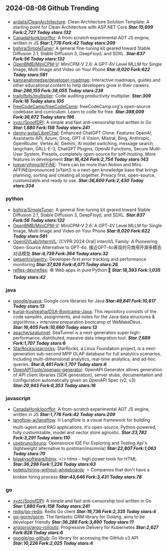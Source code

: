 ## 2024-08-08 Github Trending

### 
* [ardalis/CleanArchitecture](https://github.com/ardalis/CleanArchitecture): Clean Architecture Solution Template: A starting point for Clean Architecture with ASP.NET Core ***Star:15,699 Fork:2,727 Today stars:132***
* [CanadaHonk/porffor](https://github.com/CanadaHonk/porffor): A from-scratch experimental AOT JS engine, written in JS ***Star:1,776 Fork:42 Today stars:209***
* [bghira/SimpleTuner](https://github.com/bghira/SimpleTuner): A general fine-tuning kit geared toward Stable Diffusion 2.1, Stable Diffusion 3, DeepFloyd, and SDXL. ***Star:837 Fork:56 Today stars:132***
* [OpenBMB/MiniCPM-V](https://github.com/OpenBMB/MiniCPM-V): MiniCPM-V 2.6: A GPT-4V Level MLLM for Single Image, Multi Image and Video on Your Phone ***Star:9,020 Fork:622 Today stars:581***
* [kamranahmedse/developer-roadmap](https://github.com/kamranahmedse/developer-roadmap): Interactive roadmaps, guides and other educational content to help developers grow in their careers. ***Star:286,155 Fork:38,055 Today stars:238***
* [trailofbits/multiplier](https://github.com/trailofbits/multiplier): Code auditing productivity multiplier. ***Star:309 Fork:18 Today stars:105***
* [freeCodeCamp/freeCodeCamp](https://github.com/freeCodeCamp/freeCodeCamp): freeCodeCamp.org's open-source codebase and curriculum. Learn to code for free. ***Star:398,009 Fork:36,672 Today stars:196***
* [xvzc/SpoofDPI](https://github.com/xvzc/SpoofDPI): A simple and fast anti-censorship tool written in Go ***Star:1,880 Fork:158 Today stars:241***
* [danny-avila/LibreChat](https://github.com/danny-avila/LibreChat): Enhanced ChatGPT Clone: Features OpenAI, Assistants API, Azure, Groq, GPT-4 Vision, Mistral, Bing, Anthropic, OpenRouter, Vertex AI, Gemini, AI model switching, message search, langchain, DALL-E-3, ChatGPT Plugins, OpenAI Functions, Secure Multi-User System, Presets, completely open-source for self-hosting. More features in development ***Star:16,424 Fork:2,754 Today stars:143***
* [toeverything/AFFiNE](https://github.com/toeverything/AFFiNE): There can be more than Notion and Miro. AFFiNE(pronounced [ə‘fain]) is a next-gen knowledge base that brings planning, sorting and creating all together. Privacy first, open-source, customizable and ready to use. ***Star:36,800 Fork:2,430 Today stars:334***

### python
* [bghira/SimpleTuner](https://github.com/bghira/SimpleTuner): A general fine-tuning kit geared toward Stable Diffusion 2.1, Stable Diffusion 3, DeepFloyd, and SDXL. ***Star:837 Fork:56 Today stars:132***
* [OpenBMB/MiniCPM-V](https://github.com/OpenBMB/MiniCPM-V): MiniCPM-V 2.6: A GPT-4V Level MLLM for Single Image, Multi Image and Video on Your Phone ***Star:9,020 Fork:622 Today stars:581***
* [OpenGVLab/InternVL](https://github.com/OpenGVLab/InternVL): [CVPR 2024 Oral] InternVL Family: A Pioneering Open-Source Alternative to GPT-4o. 接近GPT-4o表现的可商用开源多模态对话模型 ***Star:4,739 Fork:364 Today stars:32***
* [getsentry/sentry](https://github.com/getsentry/sentry): Developer-first error tracking and performance monitoring ***Star:37,826 Fork:4,071 Today stars:26***
* [reflex-dev/reflex](https://github.com/reflex-dev/reflex): 🕸️ Web apps in pure Python 🐍 ***Star:18,393 Fork:1,035 Today stars:42***

### java
* [google/guava](https://github.com/google/guava): Google core libraries for Java ***Star:49,841 Fork:10,817 Today stars:13***
* [kunal-kushwaha/DSA-Bootcamp-Java](https://github.com/kunal-kushwaha/DSA-Bootcamp-Java): This repository consists of the code samples, assignments, and notes for the Java data structures & algorithms + interview preparation bootcamp of WeMakeDevs. ***Star:16,405 Fork:10,660 Today stars:13***
* [apache/seatunnel](https://github.com/apache/seatunnel): SeaTunnel is a next-generation super high-performance, distributed, massive data integration tool. ***Star:7,689 Fork:1,707 Today stars:6***
* [StarRocks/starrocks](https://github.com/StarRocks/starrocks): StarRocks, a Linux Foundation project, is a next-generation sub-second MPP OLAP database for full analytics scenarios, including multi-dimensional analytics, real-time analytics, and ad-hoc queries. ***Star:8,461 Fork:1,707 Today stars:6***
* [OpenAPITools/openapi-generator](https://github.com/OpenAPITools/openapi-generator): OpenAPI Generator allows generation of API client libraries (SDK generation), server stubs, documentation and configuration automatically given an OpenAPI Spec (v2, v3) ***Star:20,943 Fork:6,353 Today stars:16***

### javascript
* [CanadaHonk/porffor](https://github.com/CanadaHonk/porffor): A from-scratch experimental AOT JS engine, written in JS ***Star:1,776 Fork:42 Today stars:209***
* [langflow-ai/langflow](https://github.com/langflow-ai/langflow): ⛓️ Langflow is a visual framework for building multi-agent and RAG applications. It's open-source, Python-powered, fully customizable, model and vector store agnostic. ***Star:23,782 Fork:3,291 Today stars:110***
* [usebruno/bruno](https://github.com/usebruno/bruno): Opensource IDE For Exploring and Testing Api's (lightweight alternative to postman/insomnia) ***Star:22,807 Fork:1,063 Today stars:70***
* [bigskysoftware/htmx](https://github.com/bigskysoftware/htmx): </> htmx - high power tools for HTML ***Star:36,298 Fork:1,226 Today stars:63***
* [poteto/hiring-without-whiteboards](https://github.com/poteto/hiring-without-whiteboards): ⭐️ Companies that don't have a broken hiring process ***Star:43,646 Fork:3,431 Today stars:78***

### go
* [xvzc/SpoofDPI](https://github.com/xvzc/SpoofDPI): A simple and fast anti-censorship tool written in Go ***Star:1,880 Fork:158 Today stars:241***
* [redis/go-redis](https://github.com/redis/go-redis): Redis Go client ***Star:19,736 Fork:2,335 Today stars:4***
* [go-gorm/gorm](https://github.com/go-gorm/gorm): The fantastic ORM library for Golang, aims to be developer friendly ***Star:36,288 Fork:3,890 Today stars:11***
* [argoproj/argo-rollouts](https://github.com/argoproj/argo-rollouts): Progressive Delivery for Kubernetes ***Star:2,627 Fork:828 Today stars:6***
* [google/go-github](https://github.com/google/go-github): Go library for accessing the GitHub v3 API ***Star:10,226 Fork:2,025 Today stars:4***
